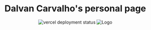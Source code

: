 <h1 align="center">
  Dalvan Carvalho's personal page
</h1>

<div align="center">
<img 
  src="https://vercelbadge.vercel.app/api/dalvancarvalho/personal-page"
  alt="vercel deployment status"
/>
<img
  src="https://raw.githubusercontent.com/dalvancarvalho/personal-page/main/public/images/og-banner.png"
  alt="Logo"
/>
</div>

